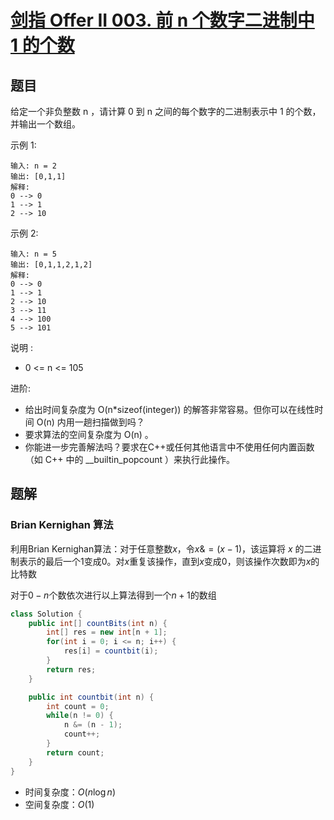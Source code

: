 # [剑指 Offer II 003. 前 n 个数字二进制中 1 的个数](https://leetcode-cn.com/problems/w3tCBm/)

## 题目

给定一个非负整数 n ，请计算 0 到 n 之间的每个数字的二进制表示中 1 的个数，并输出一个数组。

示例 1:

```
输入: n = 2
输出: [0,1,1]
解释: 
0 --> 0
1 --> 1
2 --> 10
```

示例 2:

```
输入: n = 5
输出: [0,1,1,2,1,2]
解释:
0 --> 0
1 --> 1
2 --> 10
3 --> 11
4 --> 100
5 --> 101
```


说明 :

* 0 <= n <= 105


进阶:

* 给出时间复杂度为 O(n*sizeof(integer)) 的解答非常容易。但你可以在线性时间 O(n) 内用一趟扫描做到吗？
* 要求算法的空间复杂度为 O(n) 。
* 你能进一步完善解法吗？要求在C++或任何其他语言中不使用任何内置函数（如 C++ 中的 __builtin_popcount ）来执行此操作。

## 题解

### Brian Kernighan 算法

利用Brian Kernighan算法：对于任意整数$x$，令$x \&= (x-1)$，该运算将 $x$ 的二进制表示的最后一个1变成0。对$x$重复该操作，直到$x$变成0，则该操作次数即为$x$的比特数

对于$0-n$个数依次进行以上算法得到一个$n+1$的数组

```java
class Solution {
    public int[] countBits(int n) {
        int[] res = new int[n + 1];
        for(int i = 0; i <= n; i++) {
            res[i] = countbit(i);
        }
        return res;
    }

    public int countbit(int n) {
        int count = 0;
        while(n != 0) {
            n &= (n - 1);
            count++;
        }
        return count;
    }
}
```

* 时间复杂度：$O(n\log n)$
* 空间复杂度：$O(1)$

